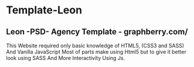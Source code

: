 # Template-Leon
## Leon -PSD- Agency Template - graphberry.com/ 
This Website required only basic knowledge of HTML5, (CSS3 and SASS) And Vanilla JavaScript Most of parts make using Html5 but to give it better look using SASS And More Interactivity Using Js.
